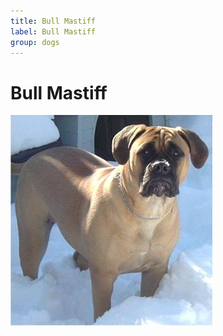 ```yaml
---
title: Bull Mastiff
label: Bull Mastiff
group: dogs
---
```


# Bull Mastiff

![Bull Mastiff](/assets/images/bull_mastiff/image.jpg "Bull Mastiff")
